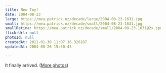 ```yaml
---
title: New Toy!
date: 2004-08-23
large: https://mea.patrick.nz/decade/large/2004-08-23-1631.jpg
small: https://mea.patrick.nz/decade/small/2004-08-23-1631.jpg
smallRetina: https://mea.patrick.nz/decade/small/2004-08-23-1631@2x.jpg
flickrUrl: null
photoId: null
createdAt: 2011-01-30 11:07:16.326107
updatedAt: 2004-08-26 15:30:45

---
```

It finally arrived. (<a href="http://patrick.geek.nz/photos/gallery/airport-express">More photos</a>)
